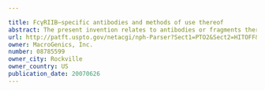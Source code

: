```yaml
---

title: FcγRIIB—specific antibodies and methods of use thereof
abstract: The present invention relates to antibodies or fragments thereof that specifically bind FcγRIIB, particularly human FcγRIIB, with greater affinity than the antibodies or fragments thereof bind FcγRIIA, particularly human FcγRIIA. The present invention also provides the use of an anti-FcγRIIB antibody or an antigen-binding fragment thereof, as a single agent therapy for the treatment, prevention, management, or amelioration of a cancer, preferably a B-cell malignancy, particularly, B-cell chronic lymphocytic leukemia or non-Hodgkin's lymphoma, an autoimmune disorder, an inflammatory disorder, an IgE-mediated allergic disorder, or one or more symptoms thereof. The invention provides methods of enhancing the therapeutic effect of therapeutic antibodies by administering the antibodies of the invention to enhance the effector function of the therapeutic antibodies. The invention also provides methods of enhancing efficacy of a vaccine composition by administering the antibodies of the invention.
url: http://patft.uspto.gov/netacgi/nph-Parser?Sect1=PTO2&Sect2=HITOFF&p=1&u=%2Fnetahtml%2FPTO%2Fsearch-adv.htm&r=1&f=G&l=50&d=PALL&S1=08785599&OS=08785599&RS=08785599
owner: MacroGenics, Inc.
number: 08785599
owner_city: Rockville
owner_country: US
publication_date: 20070626
---
```

